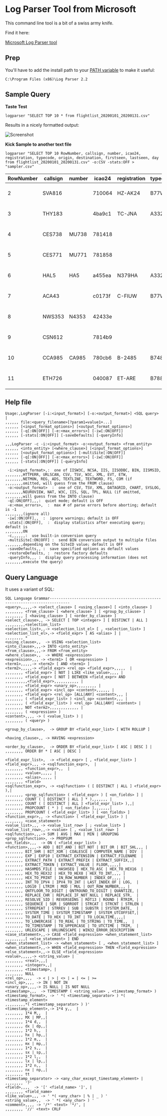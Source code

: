# Log Parser Tool from Microsoft

This command line tool is a bit of a swiss army knife.  

Find it here:

[Microsoft Log Parser tool](https://www.microsoft.com/en-us/download/confirmation.aspx?id=24659)

## Prep

You'll have to add the install path to your [PATH variable](https://www.java.com/en/download/help/path.xml) to make it useful:

```
C:\Program Files (x86)\Log Parser 2.2
```
## Sample Query

**Taste Test**

```
logparser "SELECT TOP 10 * from flightlist_20200101_20200131.csv"
```

Results in a nicely formatted output:

![Screenshot](/img/2020.04.24.10.44.0000.jpg "Screenshot")

**Kick Sample to another text file**

```
logparser "SELECT TOP 10 RowNumber, callsign, number, icao24, registration, typecode, origin, destination, firstseen, lastseen, day from flightlist_20200101_20200131.csv" -o:CSV -stats:OFF > "sampler.csv"
```

RowNumber | callsign | number | icao24 | registration | typecode | origin | destination | firstseen | lastseen | day
--- | --- | --- | --- | --- | --- | --- | --- | --- | --- | --- 
2 | SVA816 |  | 710064 | HZ-AK24 | B77W |  |  | 2019-12-31 00:19:47 | 2020-01-01 13:27:28 | 2020-01-01 00:00:00
3 | THY183 |  | 4ba9c1 | TC-JNA | A332 |  | LTBW | 2019-12-31 00:25:26 | 2020-01-01 07:48:41 | 2020-01-01 00:00:00
4 | CES738 | MU738 | 781418 |  |  | YMML | YSSY | 2019-12-31 01:08:54 | 2020-01-01 01:45:29 | 2020-01-01 00:00:00
5 | CES771 | MU771 | 781858 |  |  | YSSY | EHAM | 2019-12-31 01:29:25 | 2020-01-01 04:08:28 | 2020-01-01 00:00:00
6 | HAL5 | HA5 | a455ea | N379HA | A332 | KLAS |  | 2019-12-31 02:23:05 | 2020-01-01 08:52:18 | 2020-01-01 00:00:00
7 | ACA43 |  | c0173f | C-FIUW | B77W | CYYZ | CYYZ | 2019-12-31 03:13:16 | 2020-01-01 10:25:51 | 2020-01-01 00:00:00
8 | NWS353 | N4353 | 42433e |  |  | UUEE | UUEE | 2019-12-31 03:35:56 | 2020-01-01 05:35:15 | 2020-01-01 00:00:00
9 | CSN612 |  | 7814b9 |  |  | RJBB |  | 2019-12-31 04:20:59 | 2020-01-01 02:07:23 | 2020-01-01 00:00:00
10 | CCA985 | CA985 | 780cb6 | B-2485 | B748 |  | KSFO | 2019-12-31 04:26:12 | 2020-01-01 18:36:59 | 2020-01-01 00:00:00
11 | ETH726 |  | 040087 | ET-ARE | B788 | SBGR | LOWW | 2019-12-31 04:33:19 | 2020-01-01 04:25:22 | 2020-01-01 00:00:00

## Help file 

```
Usage:,LogParser [-i:<input_format>] [-o:<output_format>] <SQL query> |
,,,,,, file:<query_filename>[?param1=value1+...]
,,,,,, [<input_format_options>] [<output_format_options>]
,,,,,, [-q[:ON|OFF]] [-e:<max_errors>] [-iw[:ON|OFF]]
,,,,,, [-stats[:ON|OFF]] [-saveDefaults] [-queryInfo]

,,,LogParser -c -i:<input_format> -o:<output_format> <from_entity>
,,,,,, <into_entity> [<where_clause>] [<input_format_options>]
,,,,,, [<output_format_options>] [-multiSite[:ON|OFF]]
,,,,,, [-q[:ON|OFF]] [-e:<max_errors>] [-iw[:ON|OFF]]
,,,,,, [-stats[:ON|OFF]] [-queryInfo]

 -i:<input_format>,:  one of IISW3C, NCSA, IIS, IISODBC, BIN, IISMSID,
,,,,,,,,HTTPERR, URLSCAN, CSV, TSV, W3C, XML, EVT, ETW,
,,,,,,,,NETMON, REG, ADS, TEXTLINE, TEXTWORD, FS, COM (if
,,,,,,,,omitted, will guess from the FROM clause)
 -o:<output_format>  :  one of CSV, TSV, XML, DATAGRID, CHART, SYSLOG,
,,,,,,,,NEUROVIEW, NAT, W3C, IIS, SQL, TPL, NULL (if omitted,
,,,,,,,,will guess from the INTO clause)
 -q[:ON|OFF],,,:  quiet mode; default is OFF
 -e:<max_errors>,  :  max # of parse errors before aborting; default is -1
,,,,,,,,(ignore all)
 -iw[:ON|OFF],,  :  ignore warnings; default is OFF
 -stats[:ON|OFF],  :  display statistics after executing query; default is
,,,,,,,,ON
 -c,,,,,,:  use built-in conversion query
 -multiSite[:ON|OFF] :  send BIN conversion output to multiple files
,,,,,,,,depending on the SiteID value; default is OFF
 -saveDefaults,, :  save specified options as default values
 -restoreDefaults, :  restore factory defaults
 -queryInfo,,, :  display query processing information (does not
,,,,,,,,execute the query)
```						

## Query Language
It uses a variant of SQL:

```
SQL Language Grammar-------------------------------------------------------------------------------
<query>,,,,,-> <select_clause> [ <using_clause>] [ <into_clause> ]
,,,,,,,, <from_clause> [ <where_clause> ] [ <group_by_clause> ]
,,,,,,,, [ <having_clause> ] [ <order_by_clause> ]
<select_clause>,, -> SELECT [ TOP <integer> ] [ DISTINCT | ALL ]
,,,,,,,,,<selection_list>
<selection_list>,,-> <selection_list_el> [ , <selection_list> ]
<selection_list_el>,-> <field_expr> [ AS <alias> ] |
,,,,,,,, *
<using_clause>,,  -> USING <selection_list>
<into_clause>,,,-> INTO <into_entity>
<from_clause>,,,-> FROM <from_entity>
<where_clause>,,  -> WHERE <expression>
<expression>,,, -> <term1> [ OR <expression> ]
<term1>,,,,,-> <term2> [ AND <term1> ]
<term2>,,,,,-> <field_expr> <rel_op> <field_expr>,,,,,  |
,,,,,,,, <field_expr> [ NOT ] LIKE <like_value>,,,, |
,,,,,,,, <field_expr> [ NOT ] BETWEEN <field_expr> AND
,,,,,,,,,,<field_expr>,,,,,,,,,,, |
,,,,,,,, <field_expr> <unary_op>,,,,,,,,, |
,,,,,,,, <field_expr> <incl_op> <content>,,,,,, |
,,,,,,,, <field_expr> <rel_op> [ALL|ANY] <content>,,, |
,,,,,,,, ( <field_expr_list> ) <incl_op> <content>,,, |
,,,,,,,, ( <field_expr_list> ) <rel_op> [ALL|ANY] <content> |
,,,,,,,, NOT <term2>,,,,,,,,,,,,, |
,,,,,,,, ( <expression> )
<content>,,,, -> ( <value_list> ) |
,,,,,,,, ( <query> )

<group_by_clause>,  -> GROUP BY <field_expr_list> [ WITH ROLLUP ]

<having_clause>,, -> HAVING <expression>

<order_by_clause>,  -> ORDER BY <field_expr_list> [ ASC | DESC ] |
,,,,,,,, ORDER BY * [ ASC | DESC ]

<field_expr_list>,  -> <field_expr> [ , <field_expr_list> ]
<field_expr>,,, -> <sqlfunction_expr>,  |
,,,,,,,, <function_expr>,,  |
,,,,,,,, <value>,,,,, |
,,,,,,,, <alias>,,,,, |
,,,,,,,, <field>
<sqlfunction_expr>, -> <sqlfunction> ( [ DISTINCT | ALL ] <field_expr> ),|
,,,,,,,, <prop_sqlfunction> ( <field_expr> ) [ <on_fields> ] |
,,,,,,,, COUNT ( [ DISTINCT | ALL ] * ),,,,,,, |
,,,,,,,, COUNT ( [ DISTINCT | ALL ] <field_expr_list> ),,|
,,,,,,,, PROPCOUNT ( * ) [ <on_fields> ],,,,,,,|
,,,,,,,, PROPCOUNT ( <field_expr_list> ) [ <on_fields> ]
<function_expr>,, -> <function> ( <field_expr_list> ) |
,,,,,,,, <case_statement>
<value_list>,,, -> <value_list_row> [ ; <value_list> ]
<value_list_row>,,-> <value> [ , <value_list_row> ]
<sqlfunction>,,,-> SUM | AVG | MAX | MIN | GROUPING
<prop_sqlfunction>, -> PROPSUM
<on_fields>,,,  -> ON ( <field_expr_list> )
<function>,,,,-> ADD | BIT_AND | BIT_NOT | BIT_OR | BIT_SHL,,, |
,,,,,,,, BIT_SHR | BIT_XOR | COALESCE | COMPUTER_NAME | DIV  |
,,,,,,,, EXP | EXP10 | EXTRACT_EXTENSION | EXTRACT_FILENAME  |
,,,,,,,, EXTRACT_PATH | EXTRACT_PREFIX | EXTRACT_SUFFIX,,|
,,,,,,,, EXTRACT_TOKEN | EXTRACT_VALUE | FLOOR,,,,,|
,,,,,,,, HASHMD5_FILE | HASHSEQ | HEX_TO_ASC | HEX_TO_HEX16  |
,,,,,,,, HEX_TO_HEX32 | HEX_TO_HEX8 | HEX_TO_INT,,,, |
,,,,,,,, HEX_TO_PRINT | IN_ROW_NUMBER | INDEX_OF,,,, |
,,,,,,,, INT_TO_IPV4 | IPV4_TO_INT | LAST_INDEX_OF | LOG,  |
,,,,,,,, LOG10 | LTRIM | MOD | MUL | OUT_ROW_NUMBER,,, |
,,,,,,,, QNTFLOOR_TO_DIGIT | QNTROUND_TO_DIGIT | QUANTIZE, |
,,,,,,,, REPLACE_CHR | REPLACE_IF_NOT_NULL | REPLACE_STR,  |
,,,,,,,, RESOLVE_SID | REVERSEDNS | ROT13 | ROUND | RTRIM, |
,,,,,,,, SEQUENCE | SQR | SQRROOT | STRCAT | STRCNT | STRLEN |
,,,,,,,, STRREPEAT | STRREV | SUB | SUBSTR | SYSTEM_DATE,  |
,,,,,,,, SYSTEM_TIME | SYSTEM_TIMESTAMP | SYSTEM_UTCOFFSET,|
,,,,,,,, TO_DATE | TO_HEX | TO_INT | TO_LOCALTIME,,,,|
,,,,,,,, TO_LOWERCASE | TO_REAL | TO_STRING | TO_TIME,,  |
,,,,,,,, TO_TIMESTAMP | TO_UPPERCASE | TO_UTCTIME | TRIM,  |
,,,,,,,, URLESCAPE | URLUNESCAPE | WIN32_ERROR_DESCRIPTION
<case_statement>,,-> CASE <field_expression> <when_statement_list>
,,,,,,,,,[ <else_statement> ] END
<when_statement_list> -> <when_statement> [ , <when_statement_list> ]
<when_statement>,,-> WHEN <field_expression> THEN <field_expression>
<else_statement>,,-> ELSE <field_expression>
<value>,,,,,-> <string_value> |
,,,,,,,, <real>,,,|
,,,,,,,, <integer>,,|
,,,,,,,, <timestamp>, |
,,,,,,,, NULL
<rel_op>,,,,  -> < | > | <> | = | <= | >=
<incl_op>,,,, -> IN | NOT IN
<unary_op>,,,,-> IS NULL | IS NOT NULL
<timestamp>,,,  -> TIMESTAMP ( <string_value> , <timestamp_format> )
<timestamp_format>, -> ' *( <timestamp_separator> ) *( <timestamp_element>
,,,,,,,,,*( <timestamp_separator> ) )'
<timestamp_element>,-> 1*4 y,,  |
,,,,,,,, 1*4 M,,  |
,,,,,,,, MX | MP,,|
,,,,,,,, 1*4 d,,  |
,,,,,,,, dx | dp,,|
,,,,,,,, 1*2 h,,  |
,,,,,,,, hx | hp,,|
,,,,,,,, 1*2 m,,  |
,,,,,,,, mx | mp,,|
,,,,,,,, 1*2 s,,  |
,,,,,,,, sx | sp,,|
,,,,,,,, 1*2 l,,  |
,,,,,,,, lx | lp,,|
,,,,,,,, 1*2 n,,  |
,,,,,,,, nx | np,,|
,,,,,,,, tt
<timestamp_separator> -> <any_char_except_timestamp_element> |
,,,,,,,, '?'
<field>,,,,  -> '[' <field_name> ']', |
,,,,,,,, <field_name>
<like_value>,,, -> ' *( <any_char> | % | _ ) '
<string_value>,,  -> ' *( <any_char> ) '
<comment>,,,, -> '/*' <text> '*/', |
,,,,,,,, '//' <text> CRLF
```
